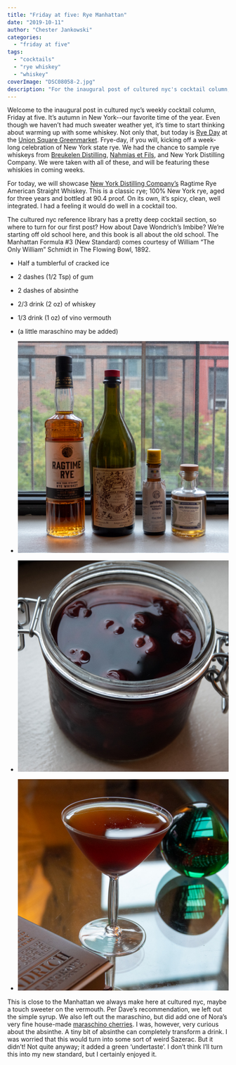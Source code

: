 ```yaml
---
title: "Friday at five: Rye Manhattan"
date: "2019-10-11"
author: "Chester Jankowski"
categories: 
  - "friday at five"
tags: 
  - "cocktails"
  - "rye whiskey"
  - "whiskey"
coverImage: "DSC08058-2.jpg"
description: "For the inaugural post of cultured nyc's cocktail column, we take a look at one of the great classics/: the Manhattan."
---
```


Welcome to the inaugural post in cultured nyc’s weekly cocktail column, Friday at five. It’s autumn in New York--our favorite time of the year. Even though we haven’t had much sweater weather yet, it’s time to start thinking about warming up with some whiskey. Not only that, but today is [Rye Day](https://www.grownyc.org/blog/rye-day-1011-union-square-greenmarket) at the [Union Square Greenmarket](https://www.grownyc.org/greenmarket/manhattan-union-square-m). Frye-day, if you will, kicking off a week-long celebration of New York state rye. We had the chance to sample rye whiskeys from [Breukelen Distilling](https://brkdistilling.com/), [Nahmias et Fils](https://www.nahmiasetfils.com/), and New York Distilling Company. We were taken with all of these, and will be featuring these whiskies in coming weeks.

For today, we will showcase [New York Distilling Company’s](https://www.nydistilling.com) Ragtime Rye American Straight Whiskey. This is a classic rye; 100% New York rye, aged for three years and bottled at 90.4 proof. On its own, it’s spicy, clean, well integrated. I had a feeling it would do well in a cocktail too.

The cultured nyc reference library has a pretty deep cocktail section, so where to turn for our first post? How about Dave Wondrich’s Imbibe? We’re starting off old school here, and this book is all about the old school. The Manhattan Formula #3 (New Standard) comes courtesy of William “The Only William” Schmidt in The Flowing Bowl, 1892.

- Half a tumblerful of cracked ice
- 2 dashes (1/2 Tsp) of gum
- 2 dashes of absinthe
- 2/3 drink (2 oz) of whiskey
- 1/3 drink (1 oz) of vino vermouth
- (a little maraschino may be added)

- ![](images/DSC08051.jpg)
- ![](images/DSC08056.jpg)
- ![](images/DSC08071.jpg)

This is close to the Manhattan we always make here at cultured nyc, maybe a touch sweeter on the vermouth. Per Dave’s recommendation, we left out the simple syrup. We also left out the maraschino, but did add one of Nora’s very fine house-made [maraschino cherries](https://www.thekitchn.com/diy-recipe-boozy-cherries-3-wa-121134). I was, however, very curious about the absinthe. A tiny bit of absinthe can completely transform a drink. I was worried that this would turn into some sort of weird Sazerac. But it didn’t! Not quite anyway; it added a green ‘undertaste’. I don’t think I’ll turn this into my new standard, but I certainly enjoyed it.
